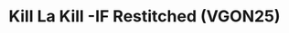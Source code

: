 ---
title: "Kill La Kill -IF Restitched (VGON25)"
permalink: /events/vgon25/klk
game: "KLK"
game_name: "Kill La Kill -IF Restitched"
event: "Vortex Gallery Online 2025"
layout: vgon25/game
---